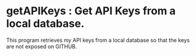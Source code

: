 # getAPIKeys : Get API Keys from a local database.

This program retrieves my API keys from a local database so that the keys are not exposed on GITHUB.

